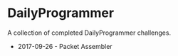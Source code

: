 # DailyProgrammer
A collection of completed DailyProgrammer challenges.

* 2017-09-26 - Packet Assembler
